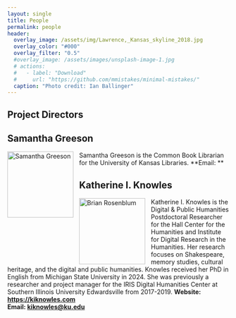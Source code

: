```yaml
---
layout: single
title: People
permalink: people
header:
  overlay_image: /assets/img/Lawrence,_Kansas_skyline_2018.jpg
  overlay_color: "#000"
  overlay_filter: "0.5"
  #overlay_image: /assets/images/unsplash-image-1.jpg
  # actions:
  #   - label: "Download"
  #     url: "https://github.com/mmistakes/minimal-mistakes/"
  caption: "Photo credit: Ian Ballinger"
---
```

<h2>Project Directors</h2>

## Samantha Greeson


<img align="left" style="padding-right:10px" src="{{ site.baseurl }}/assets/img/samantha-greeson.jpg" alt="Samantha Greeson" width="150">
Samantha Greeson is the Common Book Librarian for the University of Kansas Libraries.   
**Email: <sgreeson@ku.edu>**

## Katherine I. Knowles

<img align="left" style="padding-right:10px" src="{{ site.baseurl }}/assets/img/katherine-knowles.jpg" alt="Brian Rosenblum" width="150">Katherine I. Knowles is the Digital & Public Humanities Postdoctoral Researcher for the Hall Center for the Humanities and Institute for Digital Research in the Humanities. Her research focuses on Shakespeare, memory studies, cultural heritage, and the digital and public humanities. Knowles received her PhD in English from Michigan State University in 2024. She was previously a researcher and project manager for the IRIS Digital Humanities Center at Southern Illinois University Edwardsville from 2017-2019. 
**Website: <https://kiknowles.com>**  
**Email: <kiknowles@ku.edu>**
